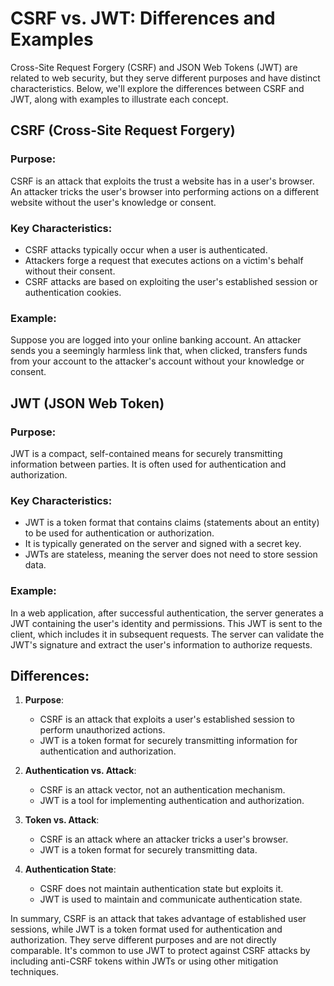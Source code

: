 # CSRF vs. JWT: Differences and Examples

Cross-Site Request Forgery (CSRF) and JSON Web Tokens (JWT) are related to web security, but they serve different purposes and have distinct characteristics. Below, we'll explore the differences between CSRF and JWT, along with examples to illustrate each concept.

## CSRF (Cross-Site Request Forgery)

### Purpose:
CSRF is an attack that exploits the trust a website has in a user's browser. An attacker tricks the user's browser into performing actions on a different website without the user's knowledge or consent.

### Key Characteristics:
- CSRF attacks typically occur when a user is authenticated.
- Attackers forge a request that executes actions on a victim's behalf without their consent.
- CSRF attacks are based on exploiting the user's established session or authentication cookies.

### Example:
Suppose you are logged into your online banking account. An attacker sends you a seemingly harmless link that, when clicked, transfers funds from your account to the attacker's account without your knowledge or consent.

## JWT (JSON Web Token)

### Purpose:
JWT is a compact, self-contained means for securely transmitting information between parties. It is often used for authentication and authorization.

### Key Characteristics:
- JWT is a token format that contains claims (statements about an entity) to be used for authentication or authorization.
- It is typically generated on the server and signed with a secret key.
- JWTs are stateless, meaning the server does not need to store session data.

### Example:
In a web application, after successful authentication, the server generates a JWT containing the user's identity and permissions. This JWT is sent to the client, which includes it in subsequent requests. The server can validate the JWT's signature and extract the user's information to authorize requests.

## Differences:

1. **Purpose**:
   - CSRF is an attack that exploits a user's established session to perform unauthorized actions.
   - JWT is a token format for securely transmitting information for authentication and authorization.

2. **Authentication vs. Attack**:
   - CSRF is an attack vector, not an authentication mechanism.
   - JWT is a tool for implementing authentication and authorization.

3. **Token vs. Attack**:
   - CSRF is an attack where an attacker tricks a user's browser.
   - JWT is a token format for securely transmitting data.

4. **Authentication State**:
   - CSRF does not maintain authentication state but exploits it.
   - JWT is used to maintain and communicate authentication state.

In summary, CSRF is an attack that takes advantage of established user sessions, while JWT is a token format used for authentication and authorization. They serve different purposes and are not directly comparable. It's common to use JWT to protect against CSRF attacks by including anti-CSRF tokens within JWTs or using other mitigation techniques.
